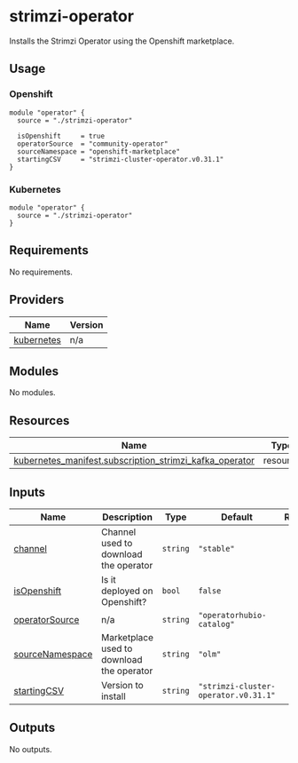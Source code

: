 # strimzi-operator

Installs the Strimzi Operator using the Openshift marketplace.

## Usage

### Openshift

```hcl
module "operator" {
  source = "./strimzi-operator"

  isOpenshift     = true
  operatorSource  = "community-operator"
  sourceNamespace = "openshift-marketplace"
  startingCSV     = "strimzi-cluster-operator.v0.31.1"
} 
```

### Kubernetes

```hcl
module "operator" {
  source = "./strimzi-operator"
} 
```

## Requirements

No requirements.

## Providers

| Name | Version |
|------|---------|
| <a name="provider_kubernetes"></a> [kubernetes](#provider\_kubernetes) | n/a |

## Modules

No modules.

## Resources

| Name | Type |
|------|------|
| [kubernetes_manifest.subscription_strimzi_kafka_operator](https://registry.terraform.io/providers/hashicorp/kubernetes/latest/docs/resources/manifest) | resource |

## Inputs

| Name | Description | Type | Default | Required |
|------|-------------|------|---------|:--------:|
| <a name="input_channel"></a> [channel](#input\_channel) | Channel used to download the operator | `string` | `"stable"` | no |
| <a name="input_isOpenshift"></a> [isOpenshift](#input\_isOpenshift) | Is it deployed on Openshift? | `bool` | `false` | no |
| <a name="input_operatorSource"></a> [operatorSource](#input\_operatorSource) | n/a | `string` | `"operatorhubio-catalog"` | no |
| <a name="input_sourceNamespace"></a> [sourceNamespace](#input\_sourceNamespace) | Marketplace used to download the operator | `string` | `"olm"` | no |
| <a name="input_startingCSV"></a> [startingCSV](#input\_startingCSV) | Version to install | `string` | `"strimzi-cluster-operator.v0.31.1"` | no |

## Outputs

No outputs.

